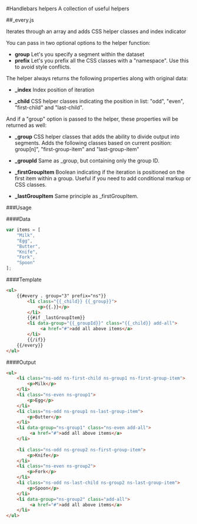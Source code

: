 #Handlebars helpers
A collection of useful helpers

##_every.js

Iterates through an array and adds CSS helper classes and index indicator


You can pass in two optional options to the helper function:
* **group**
Let's you specify a segment within the dataset
* **prefix**
Let's you prefix all the CSS classes with a "namespace". Use this to avoid style conflicts.

The helper always returns the following properties along with original data:

* **_index**
Index position of iteration

* **_child**
CSS helper classes indicating the position in list: 
"odd", "even", "first-child" and "last-child".

And if a "group" option is passed to the helper, these properties will be returned as well:
      
* **_group**
CSS helper classes that adds the ability to divide output into 
segments. Adds the following classes based on current position:
group[n]", "first-group-item" and "last-group-item"

* **_groupId**
Same as _group, but containing only the group ID.

* **_firstGroupItem**
Boolean indicating if the iteration is positioned on the first item 
within a group. Useful if you need to add conditional markup or CSS classes.

* **_lastGroupItem**
Same principle as _firstGroupItem.

###Usage

####Data
```js
var items = [
    "Milk",
    "Egg",
    "Butter",
    "Knife",
    "Fork",
    "Spoon"
];
```

####Template
```html
<ul>
    {{#every . group="3" prefix="ns"}}
        <li class="{{_child}} {{_group}}">
            <p>{{.}}</p> 
        </li>
        {{#if _lastGroupItem}}
        <li data-group="{{_groupId}}" class="{{_child}} add-all">
             <a href="#">add all above items</a>
        </li>
        {{/if}}
    {{/every}}
</ul>
```

####Output
```html
<ul>
    <li class="ns-odd ns-first-child ns-group1 ns-first-group-item">
        <p>Milk</p>
    </li>
    <li class="ns-even ns-group1">
        <p>Egg</p>
    </li>
    <li class="ns-odd ns-group1 ns-last-group-item">
        <p>Butter</p>
    </li>
    <li data-group="ns-group1" class="ns-even add-all">
         <a href="#">add all above items</a>
    </li>
    
    <li class="ns-odd ns-group2 ns-first-group-item">
        <p>Knife</p>
    </li>
    <li class="ns-even ns-group2">
        <p>Fork</p>
    </li>
    <li class="ns-odd ns-last-child ns-group2 ns-last-group-item">
        <p>Spoon</p>
    </li>
    <li data-group="ns-group2" class="add-all">
         <a href="#">add all above items</a>
    </li>
</ul>
```
